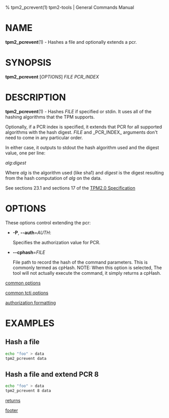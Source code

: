 % tpm2_pcrevent(1) tpm2-tools | General Commands Manual

# NAME

**tpm2_pcrevent**(1) - Hashes a file and optionally extends a pcr.

# SYNOPSIS

**tpm2_pcrevent** [*OPTIONS*] _FILE_ _PCR\_INDEX_

# DESCRIPTION

**tpm2_pcrevent**(1) - Hashes _FILE_ if specified or stdin. It uses all of the
hashing algorithms that the TPM supports.

Optionally, if a PCR index is specified, it extends that PCR for all
supported algorithms with the hash digest. _FILE_ and _PCR\_INDEX\_ arguments
don't need to come in any particular order.

In either case, it
outputs to stdout the hash algorithm used and the digest value,
one per line:

_alg_:_digest_

Where _alg_ is the algorithm used (like sha1) and _digest_ is the digest
resulting from the hash computation of _alg_ on the data.

See sections 23.1 and sections 17 of the [TPM2.0 Specification](https://trustedcomputinggroup.org/wp-content/uploads/TPM-Rev-2.0-Part-3-Commands-01.38.pdf)

# OPTIONS

These options control extending the pcr:

  * **-P**, **\--auth**=_AUTH_:

    Specifies the authorization value for PCR.

  * **\--cphash**=_FILE_

    File path to record the hash of the command parameters. This is commonly
    termed as cpHash. NOTE: When this option is selected, The tool will not
    actually execute the command, it simply returns a cpHash.
    
[common options](common/options.md)

[common tcti options](common/tcti.md)

[authorization formatting](common/authorizations.md)

# EXAMPLES

## Hash a file
```bash
echo "foo" > data
tpm2_pcrevent data
```

## Hash a file and extend PCR 8
```bash
echo "foo" > data
tpm2_pcrevent 8 data
```

[returns](common/returns.md)

[footer](common/footer.md)
